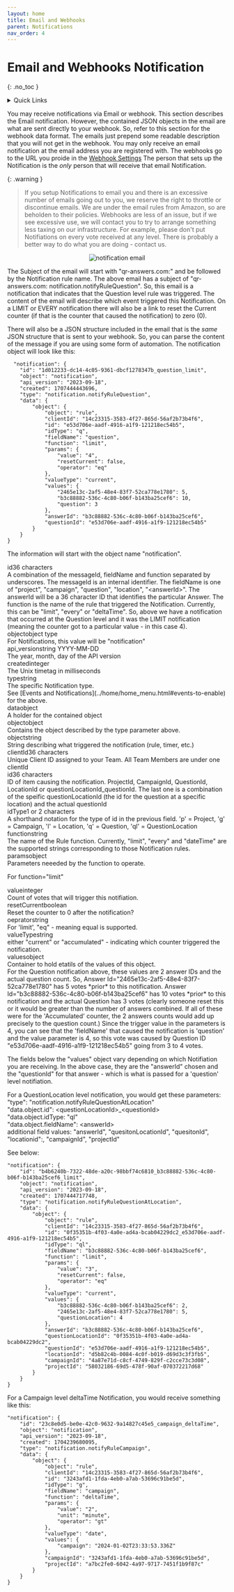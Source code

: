 ```yaml
---
layout: home
title: Email and Webhooks
parent: Notifications
nav_order: 4
---
```


<div class="sticky-gotop">
<span class="inline-icon"><i class="fa-solid fa-arrow-up"></i></span>
</div>

# Email and Webhooks Notification
{: .no_toc }

<div class="sticky-gotop">
<span class="inline-icon"><i class="fa-solid fa-arrow-up"></i></span>
</div>
<div class="sticky-right" style="overflow-y: scroll; max-height: 90%">
<details markdown="block">
  <summary>
    Quick Links
  </summary>
  {: .text-delta }
- Quick Links
{: toc}
</details>
</div>

You may receive notifications via Email or webhook. This section describes the Email notification.  However, the contained JSON objects in the email are what are sent directly to your webhook. So, refer to this section for the webhook data format.  The emails just prepend some readable description that you will not get in the webhook.  You may only receive an email notification at the email address you are registered with.  The webhooks go to the URL you proide in the [Webhook Settings](../menu/home_menu.html#webhooks) The person that sets up the Notification is the *only* person that will receive that email Notification.

{: .warning }
> If you setup Notifications to email you and there is an excessive number of emails going out to you, we reserve the right to throttle or discontinue emails.  We are under the email rules from Amazon, so are beholden to their policies.  Webhooks are less of an issue, but if we see excessive use, we will contact you to try to arrange something less taxing on our infrastructure.  For example, please don't put Notifiations on every vote received at any level. There is probably a better way to do what you are doing - contact us.


  <p align="center" class="screen-shot">
  <img class="image-border-qr" alt="notification email" src="../../assets/images/notif_ruleQuestion.png">
  </p>

  The Subject of the email will start with "qr-answers.com:" and be followed by the Notification rule name.  The above email has a subject of "qr-answers.com: notification.notifyRuleQuestion".  So, this email is a notification that indicates that the Question level rule was triggered.  The content of the email will describe which event triggered this Notification.  On a LIMIT or EVERY notification there will also be a link to reset the Current counter (if that is the counter that caused the notification) to zero (0).

  There will also be a JSON structure included in the email that is the *same* JSON structure that is sent to your webhook.  So, you can parse the content of the message if you are using some form of automation.  The notification object will look like this:

```
  "notification": {
    "id": "1d012233-dc14-4c05-9361-dbcf1278347b_question_limit",
    "object": "notification",
    "api_version": "2023-09-18",
    "created": 1707444443696,
    "type": "notification.notifyRuleQuestion",
    "data": {
        "object": {
            "object": "rule",
            "clientId": "14c23315-3583-4f27-865d-56af2b73b4f6",
            "id": "e53d706e-aadf-4916-a1f9-121218ec54b5",
            "idType": "q",
            "fieldName": "question",
            "function": "limit",
            "params": {
                "value": "4",
                "resetCurrent": false,
                "operator": "eq"
            },
            "valueType": "current",
            "values": {
                "2465e13c-2af5-48e4-83f7-52ca778e1780": 5,
                "b3c88882-536c-4c80-b06f-b143ba25cef6": 10,
                "question": 3
            },
            "answerId": "b3c88882-536c-4c80-b06f-b143ba25cef6",
            "questionId": "e53d706e-aadf-4916-a1f9-121218ec54b5"
        }
    }
}
```

The information will start with the object name "notification".

<div class="obj-attribs">
    <div class="obj-pname">id<span class="obj-ptype">36 characters</span></div>
    <div class="obj-descr">A combination of the messageId, fieldName and function separated by underscores.  The messageId is an internal identifier.  The fieldName is one of "project", "campaign", "question", "location", "&lt;answerId&gt;".  The answerId will be a 36 character ID that identifies the particular Answer. The function is the name of the rule that triggered the Notification. Currently, this can be "limit", "every" or "deltaTime".  So, above we have a notification that occurred at the Question level and it was the LIMIT notification (meaning the counter got to a particular value - in this case 4).</div>
</div>

<div class="obj-attribs">
    <div class="obj-pname">object<span class="obj-ptype">object type</span></div>
    <div class="obj-descr">For Notifications, this value will be "notification"</div>
</div>

<div class="obj-attribs">
    <div class="obj-pname">api_version<span class="obj-ptype">string YYYY-MM-DD</span></div>
    <div class="obj-descr">The year, month, day of the API version</div>
</div>

<div class="obj-attribs">
    <div class="obj-pname">created<span class="obj-ptype">integer</span></div>
    <div class="obj-descr">The Unix timetag in milliseconds</div>
</div>

<div class="obj-attribs">
    <div class="obj-pname">type<span class="obj-ptype">string</span></div>
    <div class="obj-descr">The specific Notification type.
    </div>
</div>
See [Events and Notifications](../home/home_menu.html#events-to-enable) for the above.

<div class="obj-attribs">
    <div class="obj-pname">data<span class="obj-ptype">object</span></div>
    <div class="obj-descr">A holder for the contained object</div>
</div>

<div class="obj-attribs">
    <div class="obj-pname">object<span class="obj-ptype">object</span></div>
    <div class="obj-descr">Contains the object described by the type parameter above.</div>
</div>

<div class="obj-attribs">
    <div class="obj-pname">object<span class="obj-ptype">string</span></div>
    <div class="obj-descr">String describing what triggered the notification (rule, timer, etc.)</div>
</div>

<div class="obj-attribs">
    <div class="obj-pname">clientId<span class="obj-ptype">36 characters</span></div>
    <div class="obj-descr">Unique Client ID assigned to your Team.  All Team Members are under one clientId</div>
</div>
<div class="obj-attribs">
    <div class="obj-pname">id<span class="obj-ptype">36 characters</span></div>
    <div class="obj-descr">ID of item causing the notification. ProjectId, CampaignId, QuestionId, LocationId or questionLocationId_questionId.  The last one is a combination of the speific questionLocationId (the id for the question at a specific location) and the actual questionId</div>
</div>
<div class="obj-attribs">
    <div class="obj-pname">idType<span class="obj-ptype">1 or 2 characters</span></div>
    <div class="obj-descr">A shorthand notation for the type of id in the previous field. 'p' = Project, 'g' = Campaign, 'l' = Location, 'q' = Question, 'ql' = QuestionLocation</div>
</div>
<div class="obj-attribs">
    <div class="obj-pname">function<span class="obj-ptype">string</span></div>
    <div class="obj-descr">The name of the Rule function.  Currently, "limit", "every" and "dateTime" are the supported strings corresponding to those Notification rules.</div>
</div>
<div class="obj-attribs">
    <div class="obj-pname">params<span class="obj-ptype">object</span></div>
    <div class="obj-descr">Parameters neeeded by the function to operate.</div>
</div>

For function="limit"
<div class="obj-attribs">
    <div class="obj-pname">value<span class="obj-ptype">integer</span></div>
    <div class="obj-descr">Count of votes that will trigger this notifiation.</div>
</div>
<div class="obj-attribs">
    <div class="obj-pname">resetCurrent<span class="obj-ptype">boolean</span></div>
    <div class="obj-descr">Reset the counter to 0 after the notification?</div>
</div>
<div class="obj-attribs">
    <div class="obj-pname">oeprator<span class="obj-ptype">string</span></div>
    <div class="obj-descr">For 'limit', "eq" - meaning equal is supported.</div>
</div>
<div class="obj-attribs">
    <div class="obj-pname">valueType<span class="obj-ptype">string</span></div>
    <div class="obj-descr">either "current" or "accumulated" - indicating which counter triggered the notification.</div>
</div>
<div class="obj-attribs">
    <div class="obj-pname">values<span class="obj-ptype">object</span></div>
    <div class="obj-descr">Container to hold etatils of the values of this object.</div>
</div>
For the Question notification above, these values are 2 answer IDs and the actual question count. So, Answer Id="2465e13c-2af5-48e4-83f7-52ca778e1780" has 5 votes *prior* to this notification.  Answer Id="b3c88882-536c-4c80-b06f-b143ba25cef6" has 10 votes *prior* to this notification and the actual Question has 3 votes (clearly someone reset this or it would be greater than the number of answers combined. If all of these were for the 'Accumulated' counter, the 2 answers counts would add up precisely to the question count.)  Since the trigger value in the parameters is 4, you can see that the 'fieldName' that caused the notification is 'question' and the value parameter is 4, so this vote was caused by Question ID "e53d706e-aadf-4916-a1f9-121218ec54b5" going from 3 to 4 votes.

The fields below the "values" object vary depending on which Notifiation you are receiving.  In the above case, they are the "answerId" chosen and the "questionId" for that answer - which is what is passed for a 'question' level notifiation.

For a QuestionLocation level notification, you would get these parameters:
<br>"type": "notification.notifyRuleQuestionAtLocation"
<br>"data.object.id": &lt;questionLocationId&gt;_&lt;questionId&gt;
<br> "data.object.idType: "ql"
<br> "data.object.fieldName": &lt;answerId&gt;
<br> additional field values:  "answerId", "quesitonLocationId", "quesitonId", "locationid":, "campaignId", "projectId"

See below:

```
"notification": {
    "id": "b4b6240b-7322-48de-a20c-98bbf74c6810_b3c88882-536c-4c80-b06f-b143ba25cef6_limit",
    "object": "notification",
    "api_version": "2023-09-18",
    "created": 1707444717748,
    "type": "notification.notifyRuleQuestionAtLocation",
    "data": {
        "object": {
            "object": "rule",
            "clientId": "14c23315-3583-4f27-865d-56af2b73b4f6",
            "id": "0f35351b-4f03-4a0e-ad4a-bcab04229dc2_e53d706e-aadf-4916-a1f9-121218ec54b5",
            "idType": "ql",
            "fieldName": "b3c88882-536c-4c80-b06f-b143ba25cef6",
            "function": "limit",
            "params": {
                "value": "3",
                "resetCurrent": false,
                "operator": "eq"
            },
            "valueType": "current",
            "values": {
                "b3c88882-536c-4c80-b06f-b143ba25cef6": 2,
                "2465e13c-2af5-48e4-83f7-52ca778e1780": 5,
                "questionLocation": 4
            },
            "answerId": "b3c88882-536c-4c80-b06f-b143ba25cef6",
            "questionLocationId": "0f35351b-4f03-4a0e-ad4a-bcab04229dc2",
            "questionId": "e53d706e-aadf-4916-a1f9-121218ec54b5",
            "locationId": "d5b82c4b-0084-4c0f-b019-d69d3c3f3fb5",
            "campaignId": "4a87e71d-c8cf-4749-829f-c2cce73c3d08",
            "projectId": "58032186-69d5-478f-90af-070372217d68"
        }
    }
}
```

For a Campaign level deltaTime Notification, you would receive something like this:

```
"notification": {
    "id": "23c8e0d5-be0e-42c0-9632-9a14827c45e5_campaign_deltaTime",
    "object": "notification",
    "api_version": "2023-09-18",
    "created": 1704239680095,
    "type": "notification.notifyRuleCampaign",
    "data": {
        "object": {
            "object": "rule",
            "clientId": "14c23315-3583-4f27-865d-56af2b73b4f6",
            "id": "3243afd1-1fda-4eb0-a7ab-53696c91be5d",
            "idType": "g",
            "fieldName": "campaign",
            "function": "deltaTime",
            "params": {
                "value": "2",
                "unit": "minute",
                "operator": "gt"
            },
            "valueType": "date",
            "values": {
                "campaign": "2024-01-02T23:33:53.336Z"
            },
            "campaignId": "3243afd1-1fda-4eb0-a7ab-53696c91be5d",
            "projectId": "a7bc2fe0-6042-4a97-9717-7451f1b9f87c"
        }
    }
}
```

